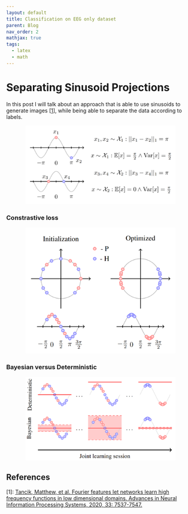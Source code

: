 ```yaml
---
layout: default
title: Classification on EEG only dataset
parent: Blog
nav_order: 2
mathjax: true
tags: 
  - latex
  - math
---
```




# Separating Sinusoid Projections

In this post I will talk about an approach that is able to use sinusoids to generate images [[1](#references)], while being able to separate the data according to labels.



<p align="center">
	<img src="./figures/cosine_image.png" width="400"/>
</p>


### Constrastive loss


<p align="center">
	<img src="./figures/contrastive_optimization.png" width="400"/>
</p>


### Bayesian versus Deterministic


<p align="center">
	<img src="./figures/bayesian_vs_deterministic.png" width="400"/>
</p>





## References

\[1\]: [Tancik, Matthew, et al. Fourier features let networks learn high frequency functions in low dimensional domains. Advances in Neural Information Processing Systems, 2020, 33: 7537-7547.](https://arxiv.org/abs/2006.10739)